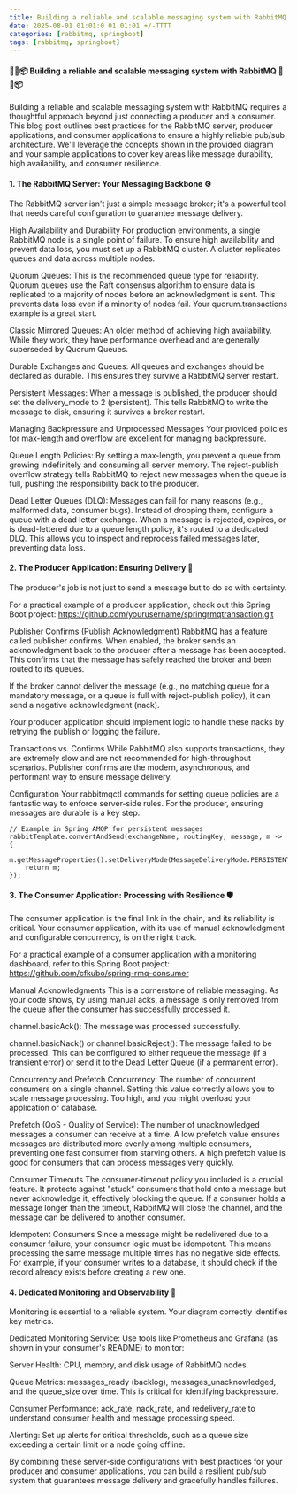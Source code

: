 ```yaml
---
title: Building a reliable and scalable messaging system with RabbitMQ 🐰
date: 2025-08-01 01:01:0 01:01:01 +/-TTTT
categories: [rabbitmq, springboot]
tags: [rabbitmq, springboot]
---
```


#### 🚀🐰📦 Building a reliable and scalable messaging system with RabbitMQ 🚀🐰📦 

Building a reliable and scalable messaging system with RabbitMQ requires a thoughtful approach beyond just connecting a producer and a consumer. This blog post outlines best practices for the RabbitMQ server, producer applications, and consumer applications to ensure a highly reliable pub/sub architecture. We'll leverage the concepts shown in the provided diagram and your sample applications to cover key areas like message durability, high availability, and consumer resilience.

#### 1. The RabbitMQ Server: Your Messaging Backbone ⚙️
The RabbitMQ server isn't just a simple message broker; it's a powerful tool that needs careful configuration to guarantee message delivery.

High Availability and Durability
For production environments, a single RabbitMQ node is a single point of failure. To ensure high availability and prevent data loss, you must set up a RabbitMQ cluster. A cluster replicates queues and data across multiple nodes.

Quorum Queues: This is the recommended queue type for reliability. Quorum queues use the Raft consensus algorithm to ensure data is replicated to a majority of nodes before an acknowledgment is sent. This prevents data loss even if a minority of nodes fail. Your quorum.transactions example is a great start.

Classic Mirrored Queues: An older method of achieving high availability. While they work, they have performance overhead and are generally superseded by Quorum Queues.

Durable Exchanges and Queues: All queues and exchanges should be declared as durable. This ensures they survive a RabbitMQ server restart.

Persistent Messages: When a message is published, the producer should set the delivery_mode to 2 (persistent). This tells RabbitMQ to write the message to disk, ensuring it survives a broker restart.

Managing Backpressure and Unprocessed Messages
Your provided policies for max-length and overflow are excellent for managing backpressure.

Queue Length Policies: By setting a max-length, you prevent a queue from growing indefinitely and consuming all server memory. The reject-publish overflow strategy tells RabbitMQ to reject new messages when the queue is full, pushing the responsibility back to the producer.

Dead Letter Queues (DLQ): Messages can fail for many reasons (e.g., malformed data, consumer bugs). Instead of dropping them, configure a queue with a dead letter exchange. When a message is rejected, expires, or is dead-lettered due to a queue length policy, it's routed to a dedicated DLQ. This allows you to inspect and reprocess failed messages later, preventing data loss.

#### 2. The Producer Application: Ensuring Delivery 🤝
The producer's job is not just to send a message but to do so with certainty.

For a practical example of a producer application, check out this Spring Boot project: https://github.com/yourusername/springrmqtransaction.git

Publisher Confirms (Publish Acknowledgment)
RabbitMQ has a feature called publisher confirms. When enabled, the broker sends an acknowledgment back to the producer after a message has been accepted. This confirms that the message has safely reached the broker and been routed to its queues.

If the broker cannot deliver the message (e.g., no matching queue for a mandatory message, or a queue is full with reject-publish policy), it can send a negative acknowledgment (nack).

Your producer application should implement logic to handle these nacks by retrying the publish or logging the failure.

Transactions vs. Confirms
While RabbitMQ also supports transactions, they are extremely slow and are not recommended for high-throughput scenarios. Publisher confirms are the modern, asynchronous, and performant way to ensure message delivery.

Configuration
Your rabbitmqctl commands for setting queue policies are a fantastic way to enforce server-side rules. For the producer, ensuring messages are durable is a key step.


```
// Example in Spring AMQP for persistent messages
rabbitTemplate.convertAndSend(exchangeName, routingKey, message, m -> {
    m.getMessageProperties().setDeliveryMode(MessageDeliveryMode.PERSISTENT);
    return m;
});
```

#### 3. The Consumer Application: Processing with Resilience 🛡️
The consumer application is the final link in the chain, and its reliability is critical. Your consumer application, with its use of manual acknowledgment and configurable concurrency, is on the right track.

For a practical example of a consumer application with a monitoring dashboard, refer to this Spring Boot project: https://github.com/cfkubo/spring-rmq-consumer

Manual Acknowledgments
This is a cornerstone of reliable messaging. As your code shows, by using manual acks, a message is only removed from the queue after the consumer has successfully processed it.

channel.basicAck(): The message was processed successfully.

channel.basicNack() or channel.basicReject(): The message failed to be processed. This can be configured to either requeue the message (if a transient error) or send it to the Dead Letter Queue (if a permanent error).

Concurrency and Prefetch
Concurrency: The number of concurrent consumers on a single channel. Setting this value correctly allows you to scale message processing. Too high, and you might overload your application or database.

Prefetch (QoS - Quality of Service): The number of unacknowledged messages a consumer can receive at a time. A low prefetch value ensures messages are distributed more evenly among multiple consumers, preventing one fast consumer from starving others. A high prefetch value is good for consumers that can process messages very quickly.

Consumer Timeouts
The consumer-timeout policy you included is a crucial feature. It protects against "stuck" consumers that hold onto a message but never acknowledge it, effectively blocking the queue. If a consumer holds a message longer than the timeout, RabbitMQ will close the channel, and the message can be delivered to another consumer.

Idempotent Consumers
Since a message might be redelivered due to a consumer failure, your consumer logic must be idempotent. This means processing the same message multiple times has no negative side effects. For example, if your consumer writes to a database, it should check if the record already exists before creating a new one.

#### 4. Dedicated Monitoring and Observability 🔭
Monitoring is essential to a reliable system. Your diagram correctly identifies key metrics.

Dedicated Monitoring Service: Use tools like Prometheus and Grafana (as shown in your consumer's README) to monitor:

Server Health: CPU, memory, and disk usage of RabbitMQ nodes.

Queue Metrics: messages_ready (backlog), messages_unacknowledged, and the queue_size over time. This is critical for identifying backpressure.

Consumer Performance: ack_rate, nack_rate, and redelivery_rate to understand consumer health and message processing speed.

Alerting: Set up alerts for critical thresholds, such as a queue size exceeding a certain limit or a node going offline.

By combining these server-side configurations with best practices for your producer and consumer applications, you can build a resilient pub/sub system that guarantees message delivery and gracefully handles failures.